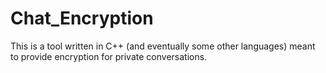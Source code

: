# Chat_Encryption
This is a tool written in C++ (and eventually some other languages) meant to provide encryption for private conversations.
